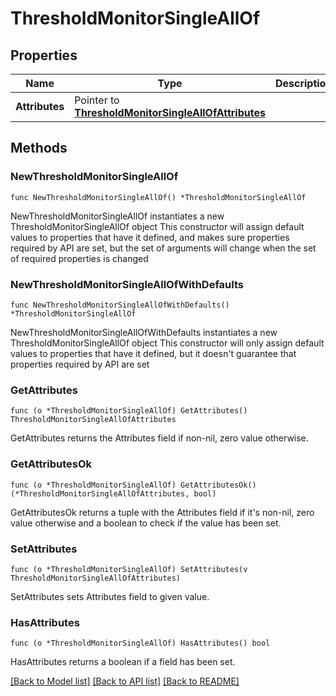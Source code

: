 # ThresholdMonitorSingleAllOf

## Properties

Name | Type | Description | Notes
------------ | ------------- | ------------- | -------------
**Attributes** | Pointer to [**ThresholdMonitorSingleAllOfAttributes**](ThresholdMonitorSingleAllOfAttributes.md) |  | [optional] 

## Methods

### NewThresholdMonitorSingleAllOf

`func NewThresholdMonitorSingleAllOf() *ThresholdMonitorSingleAllOf`

NewThresholdMonitorSingleAllOf instantiates a new ThresholdMonitorSingleAllOf object
This constructor will assign default values to properties that have it defined,
and makes sure properties required by API are set, but the set of arguments
will change when the set of required properties is changed

### NewThresholdMonitorSingleAllOfWithDefaults

`func NewThresholdMonitorSingleAllOfWithDefaults() *ThresholdMonitorSingleAllOf`

NewThresholdMonitorSingleAllOfWithDefaults instantiates a new ThresholdMonitorSingleAllOf object
This constructor will only assign default values to properties that have it defined,
but it doesn't guarantee that properties required by API are set

### GetAttributes

`func (o *ThresholdMonitorSingleAllOf) GetAttributes() ThresholdMonitorSingleAllOfAttributes`

GetAttributes returns the Attributes field if non-nil, zero value otherwise.

### GetAttributesOk

`func (o *ThresholdMonitorSingleAllOf) GetAttributesOk() (*ThresholdMonitorSingleAllOfAttributes, bool)`

GetAttributesOk returns a tuple with the Attributes field if it's non-nil, zero value otherwise
and a boolean to check if the value has been set.

### SetAttributes

`func (o *ThresholdMonitorSingleAllOf) SetAttributes(v ThresholdMonitorSingleAllOfAttributes)`

SetAttributes sets Attributes field to given value.

### HasAttributes

`func (o *ThresholdMonitorSingleAllOf) HasAttributes() bool`

HasAttributes returns a boolean if a field has been set.


[[Back to Model list]](../README.md#documentation-for-models) [[Back to API list]](../README.md#documentation-for-api-endpoints) [[Back to README]](../README.md)


